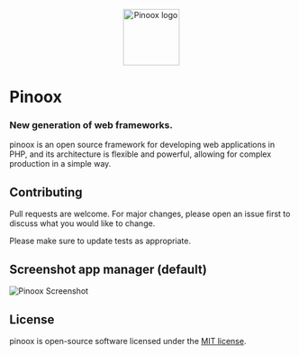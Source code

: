 <p align="center"><a href="https://www.pinoox.com" target="_blank" rel="noopener noreferrer"><img width="100" src="https://www.pinoox.com/img/logo.png" alt="Pinoox logo"></a></p>

# Pinoox

### New generation of web frameworks.
pinoox is an open source framework for developing web applications in PHP, and its architecture is flexible and powerful, allowing for complex production in a simple way.


## Contributing
Pull requests are welcome. For major changes, please open an issue first to discuss what you would like to change.

Please make sure to update tests as appropriate.

## Screenshot app manager (default)
<img src="https://www.pinoox.com/img/screenshot1.jpg" alt="Pinoox Screenshot">

## License
pinoox is open-source software licensed under the [MIT license](https://opensource.org/licenses/MIT/).
